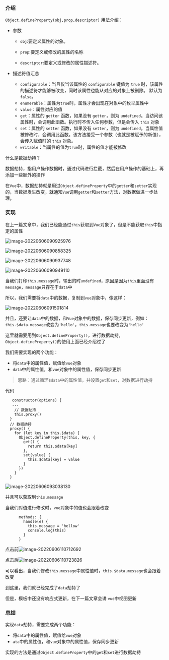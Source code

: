 ### 介绍

`Object.defineProperty(obj,prop,descriptor)` 用法介绍：

- 参数

  - `obj`:要定义属性的对象。

  - `prop`:要定义或修改的属性的名称

  - `descriptor`:要定义或修改的属性描述符。
- 描述符值汇总
  - `configurable`：当且仅当该属性的 `configurable` 键值为 `true` 时，该属性的描述符才能够被改变，同时该属性也能从对应的对象上被删除。
    默认为 `false`。
  - `enumerable`：属性为`true`时，属性才会出现在对象中的枚举属性中
  - `value`：属性对应的值
  - `get`：属性的 `getter` 函数，如果没有 `getter`，则为 `undefined`。当访问该属性时，会调用此函数。执行时不传入任何参数，但是会传入 `this` 对象
  - `set`：属性的 `setter` 函数，如果没有 `setter`，则为 `undefined`。当属性值被修改时，会调用此函数。该方法接受一个参数（也就是被赋予的新值），会传入赋值时的 `this` 对象。
  - `writable`：当属性的值为`true`时，属性的值才能被修改


什么是数据劫持？

数据劫持，指用户操作数据时，通过代码进行拦截，然后在用户操作的基础上，再添加一些额外的操作

在`Vue`中，数据劫持就是用过`Object.defineProperty`中的`getter`和`setter`实现的，当数据发生改变，就通知`Vue`调用`getter`和`setter`方法，对数据做进一步处理。



### 实现

在上一篇文章中，我们已经能通过`this`获取到`Vue`对象了，但是不能获取`this`中指定的属性

![image-20220606090925976](https://liuxueji.oss-cn-guangzhou.aliyuncs.com/image-20220606090925976.png)

![image-20220606090858325](https://liuxueji.oss-cn-guangzhou.aliyuncs.com/image-20220606090858325.png)



![image-20220606090937748](https://liuxueji.oss-cn-guangzhou.aliyuncs.com/image-20220606090937748.png)

![image-20220606090949110](https://liuxueji.oss-cn-guangzhou.aliyuncs.com/image-20220606090949110.png)

当我们打印`this.message`时，输出的时`undefined`，原因是因为`this`里面没有`message`，`message`只存在于`data`中

所以，我们需要将`data`中的数据，复制到`vue`对象中，像这样：

![image-20220606091501814](https://liuxueji.oss-cn-guangzhou.aliyuncs.com/image-20220606091501814.png)

并且，还要让`data`中的数据，和`Vue`对象中的数据，保存同步更新，例如：`this.$data.message`改变为`'hello'`，`this.message`也要改变为`'hello'`

这里就需要用到`Object.defineProperty()`，进行数据劫持，`Object.defineProperty()`的使用上面已经介绍过了

我们需要实现的两个功能：

- 将`data`中的属性值，赋值给`vue`对象
- `data`中的属性值，和`vue`对象中的属性值，保存同步更新

> 思路：通过循环`$data`中的属性值，并设置`get`和`set`，对数据进行劫持

代码

```
   constructor(options) {
   ...
    // 数据劫持
    this.proxy()
  } 
  // 数据劫持
  proxy() {
    for (let key in this.$data) {
      Object.defineProperty(this, key, {
        get() {
          return this.$data[key]
        },
        set(value) {
          this.$data[key] = value
        }
      })
    }
  }
```

![image-20220606093038130](https://liuxueji.oss-cn-guangzhou.aliyuncs.com/image-20220606093038130.png)

并且可以获取到`this.message`



当我们对值进行修改时，`vue`对象中的值也会跟着改变

```
      methods: {
        handle(e) {
          this.message = 'hellow'
          console.log(this)          
        }
      }
```

点击前![image-20220606110712692](https://liuxueji.oss-cn-guangzhou.aliyuncs.com/image-20220606110712692.png)

点击后![image-20220606110723826](https://liuxueji.oss-cn-guangzhou.aliyuncs.com/image-20220606110723826.png)

可以看出，当我们修改`this.message`中属性值时，`this.$data.message`也会跟着改变

到这里，我们就已经完成了`data`劫持了

但是，模板中还没有响应式更新，在下一篇文章会讲 `vue`中视图更新



### 总结

实现`data`劫持，需要完成两个功能：

- 将`data`中的属性值，赋值给`vue`对象
- `ata`中的属性值，和`vue`对象中的属性值，保存同步更新

实现的方法是通过`Object.defineProperty`中的`get`和`set`进行数据劫持
